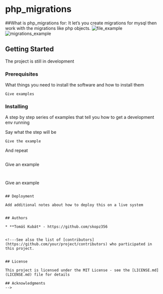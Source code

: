 # php_migrations

##What is php_migrations for:
It let’s you create migrations for mysql then work with the migrations like php objects.
![file_example](https://user-images.githubusercontent.com/36794259/51074257-50925080-167d-11e9-9705-5234c4e9253b.png)
![migrations_example](https://user-images.githubusercontent.com/36794259/51074288-bc74b900-167d-11e9-91d3-e09b09a631fe.png)



## Getting Started

The project is still in development

### Prerequisites

What things you need to install the software and how to install them

```
Give examples
```

### Installing

A step by step series of examples that tell you how to get a development env running

Say what the step will be

```
Give the example
```

And repeat

```
```
Give an example
```


```
Give an example
```

## Deployment

Add additional notes about how to deploy this on a live system


## Authors

* **Tomáš Kubát* - https://github.com/skopz356


<!---See also the list of [contributors](https://github.com/your/project/contributors) who participated in this project. 


## License

This project is licensed under the MIT License - see the [LICENSE.md](LICENSE.md) file for details

## Acknowledgments
-->


